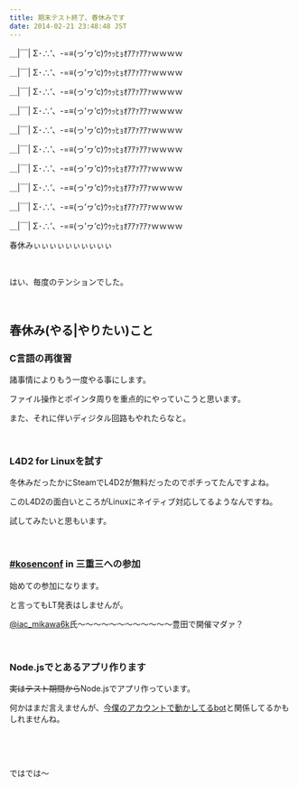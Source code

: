```yaml
---
title: 期末テスト終了、春休みです
date: 2014-02-21 23:48:48 JST
---
```

＿|￣| Σ･∴’、-=≡(っ’ヮ’c)ｳｩｯﾋｮｵｱｱｧｱｱｧｗｗｗｗ

＿|￣| Σ･∴’、-=≡(っ’ヮ’c)ｳｩｯﾋｮｵｱｱｧｱｱｧｗｗｗｗ

＿|￣| Σ･∴’、-=≡(っ’ヮ’c)ｳｩｯﾋｮｵｱｱｧｱｱｧｗｗｗｗ

＿|￣| Σ･∴’、-=≡(っ’ヮ’c)ｳｩｯﾋｮｵｱｱｧｱｱｧｗｗｗｗ

＿|￣| Σ･∴’、-=≡(っ’ヮ’c)ｳｩｯﾋｮｵｱｱｧｱｱｧｗｗｗｗ

＿|￣| Σ･∴’、-=≡(っ’ヮ’c)ｳｩｯﾋｮｵｱｱｧｱｱｧｗｗｗｗ

＿|￣| Σ･∴’、-=≡(っ’ヮ’c)ｳｩｯﾋｮｵｱｱｧｱｱｧｗｗｗｗ

＿|￣| Σ･∴’、-=≡(っ’ヮ’c)ｳｩｯﾋｮｵｱｱｧｱｱｧｗｗｗｗ

＿|￣| Σ･∴’、-=≡(っ’ヮ’c)ｳｩｯﾋｮｵｱｱｧｱｱｧｗｗｗｗ

＿|￣| Σ･∴’、-=≡(っ’ヮ’c)ｳｩｯﾋｮｵｱｱｧｱｱｧｗｗｗｗ

<span class="fontsize7">春休みぃぃぃぃぃぃぃぃぃぃ</span>

&nbsp;

はい、毎度のテンションでした。

&nbsp;

## 春休み(やる|やりたい)こと

### C言語の再復習

諸事情によりもう一度やる事にします。

ファイル操作とポインタ周りを重点的にやっていこうと思います。

また、それに伴いディジタル回路もやれたらなと。

&nbsp;

### L4D2 for Linuxを試す

冬休みだったかにSteamでL4D2が無料だったのでポチってたんですよね。

このL4D2の面白いところがLinuxにネイティブ対応してるようなんですね。

試してみたいと思もいます。

&nbsp;

### <a href="http://kosenconf.jp/">#kosenconf</a> in 三重三への参加

始めての参加になります。

と言ってもLT発表はしませんが。

<a href="https://twitter.com/iac_mikawa6k">@iac_mikawa6k</a>氏～〜〜〜〜〜〜〜〜〜〜〜豊田で開催マダァ？

&nbsp;

### Node.jsでとあるアプリ作ります

<del>実はテスト期間から</del>Node.jsでアプリ作っています。

何かはまだ言えませんが、<a href="https://gist.github.com/Tosainu/8917166/">今僕のアカウントで動かしてるbot</a>と関係してるかもしれませんね。

&nbsp;

&nbsp;

ではでは〜
